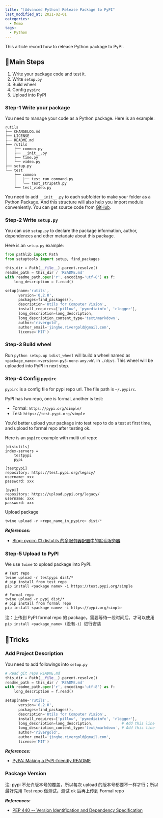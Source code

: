 ```yaml
---
title: "[Advanced Python] Release Package to PyPI"
last_modified_at: 2021-02-01
categories:
  - Memo
tags:
  - Python
---
```


This article record how to release Python package to PyPI.

## :fallen_leaf:Main Steps

1. Write your package code and test it.
2. Write `setup.py`
3. Build wheel
4. Config `pypirc`
5. Upload into PyPI

### Step-1 Write your package

You need to manage your code as a Python package. Here is an example:

```shell
rutils
├── CHANGELOG.md
├── LICENSE
├── README.md
├── rutils
│   ├── common.py
│   ├── __init__.py
│   ├── time.py
│   └── video.py
├── setup.py
└── test
    ├── common
    │   ├── test_run_command.py
    │   └── test_str2path.py
    └── test_video.py

```

You need to add `__init__.py` to each subfolder to make your folder as a Python Package. And this structure will also help you import module conveniently. You can get source code from [GitHub](https://github.com/rivergold/rutils).

### Step-2 Write `setup.py`

You can use `setup.py` to declare the package information, author, dependences and other metadate about this package.

Here is an `setup.py` example:

```python
from pathlib import Path
from setuptools import setup, find_packages

this_dir = Path(__file__).parent.resolve()
readme_path = this_dir / 'README.md'
with readme_path.open('r', encoding='utf-8') as f:
    long_description = f.read()

setup(name='rutils',
      version='0.2.0',
      packages=find_packages(),
      description='Utils for Computer Vision',
      install_requires=['pillow', 'pymediainfo', 'rlogger'],
      long_description=long_description,
      long_description_content_type='text/markdown',
      author='rivergold',
      author_email='jinghe.rivergold@gmail.com',
      license='MIT')
```

### Step-3 Build wheel

Run `python setup.up bdist_wheel` will build a wheel named as `<package_name>-<version>-py3-none-any.whl` in `./dist`. This wheel will be uploaded into PyPI in next step.

### Step-4 Config `pypirc`

`pypirc` is a config file for pypi repo url. The file path is `~/.pypirc`.

PyPI has two repo, one is formal, another is test:

- Formal: `https://pypi.org/simple/`
- Test: `https://test.pypi.org/simple`

You'd better upload your package into test repo to do a test at first time, and upload to formal repo after testing ok.

Here is an `pypirc` example with multi url repo:

```shell
[distutils]
index-servers =
    testpypi
    pypi

[testpypi]
repository: https://test.pypi.org/legacy/
username: xxx
password: xxx

[pypi]
repository: https://upload.pypi.org/legacy/
username: xxx
password: xxx
```

Upload package

```python
twine upload -r <repo_name_in_pypirc> dist/*
```

**_References:_**

- [Blog: pypirc 中 distutils 的多服务器配置中的默认服务器](https://www.coder.work/article/1269078)

### Step-5 Upload to PyPI

We use `twine` to upload package into PyPI.

```shell
# Test repo
twine upload -r testpypi dist/*
# pip install from test repo
pip install <package name> -i https://test.pypi.org/simple

# Formal repo
twine upload -r pypi dist/*
# pip install from formal repo
pip install <package name> -i https://pypi.org/simple
```

注：上传到 PyPI formal repo 的 package，需要等待一段时间后，才可以使用`pip install <package_name>`（没有`-i`）进行安装

## :fallen_leaf:Tricks

### Add Project Description

You need to add followings into `setup.py`

```python
# Read git repo README.md
this_dir = Path(__file__).parent.resolve()
readme_path = this_dir / 'README.md'
with readme_path.open('r', encoding='utf-8') as f:
    long_description = f.read()

setup(name='rutils',
      version='0.2.0',
      packages=find_packages(),
      description='Utils for Computer Vision',
      install_requires=['pillow', 'pymediainfo', 'rlogger'],
      long_description=long_description,             # Add this line
      long_description_content_type='text/markdown', # Add this line
      author='rivergold',
      author_email='jinghe.rivergold@gmail.com',
      license='MIT')
```

**_References:_**

- [PyPA: Making a PyPI-friendly README](https://packaging.python.org/guides/making-a-pypi-friendly-readme/)

### Package Version

注: pypi 不允许版本号的覆盖，所以每次 upload 的版本号都要不一样才行；所以最好先用 Test repo 做测试，测试 ok 后再上传到 Formal repo

**_References:_**

- [PEP 440 -- Version Identification and Dependency Specification](https://www.python.org/dev/peps/pep-0440/#version-specifiers)
